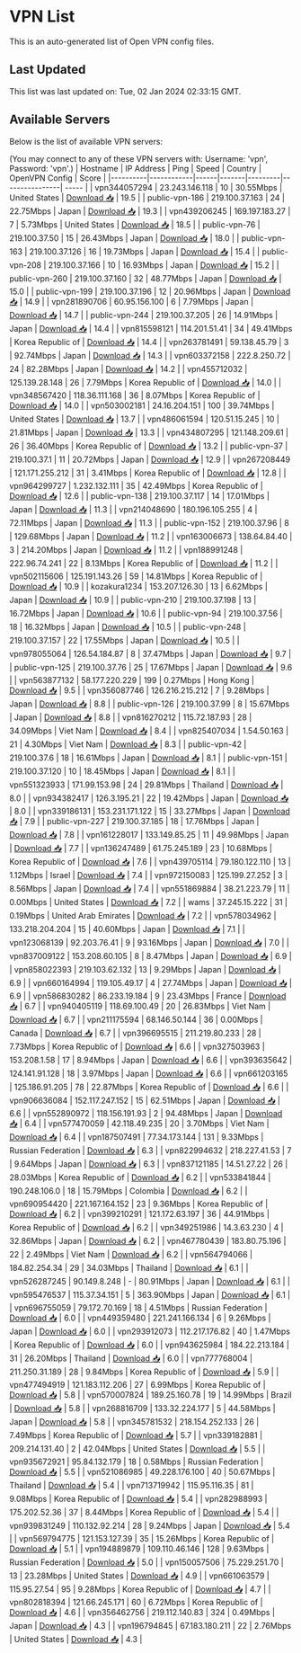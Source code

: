 # VPN List

This is an auto-generated list of Open VPN config files.

## Last Updated

This list was last updated on: Tue, 02 Jan 2024 02:33:15 GMT.

## Available Servers

Below is the list of available VPN servers:

(You may connect to any of these VPN servers with: Username: 'vpn', Password: 'vpn'.)
| Hostname | IP Address | Ping | Speed | Country | OpenVPN Config | Score |
|----------|------------|------|-------|---------|----------------| ----- |
| vpn344057294 | 23.243.146.118 | 10 | 30.55Mbps | United States | [Download 📥](./configs/server_0_US.ovpn) | 19.5 |
| public-vpn-186 | 219.100.37.163 | 24 | 22.75Mbps | Japan | [Download 📥](./configs/server_1_JP.ovpn) | 19.3 |
| vpn439206245 | 169.197.183.27 | 7 | 5.73Mbps | United States | [Download 📥](./configs/server_2_US.ovpn) | 18.5 |
| public-vpn-76 | 219.100.37.50 | 15 | 26.43Mbps | Japan | [Download 📥](./configs/server_3_JP.ovpn) | 18.0 |
| public-vpn-163 | 219.100.37.126 | 16 | 19.73Mbps | Japan | [Download 📥](./configs/server_4_JP.ovpn) | 15.4 |
| public-vpn-208 | 219.100.37.166 | 10 | 16.93Mbps | Japan | [Download 📥](./configs/server_5_JP.ovpn) | 15.2 |
| public-vpn-260 | 219.100.37.160 | 32 | 48.77Mbps | Japan | [Download 📥](./configs/server_6_JP.ovpn) | 15.0 |
| public-vpn-199 | 219.100.37.196 | 12 | 20.96Mbps | Japan | [Download 📥](./configs/server_7_JP.ovpn) | 14.9 |
| vpn281890706 | 60.95.156.100 | 6 | 7.79Mbps | Japan | [Download 📥](./configs/server_8_JP.ovpn) | 14.7 |
| public-vpn-244 | 219.100.37.205 | 26 | 14.91Mbps | Japan | [Download 📥](./configs/server_9_JP.ovpn) | 14.4 |
| vpn815598121 | 114.201.51.41 | 34 | 49.41Mbps | Korea Republic of | [Download 📥](./configs/server_10_KR.ovpn) | 14.4 |
| vpn263781491 | 59.138.45.79 | 3 | 92.74Mbps | Japan | [Download 📥](./configs/server_11_JP.ovpn) | 14.3 |
| vpn603372158 | 222.8.250.72 | 24 | 82.28Mbps | Japan | [Download 📥](./configs/server_12_JP.ovpn) | 14.2 |
| vpn455712032 | 125.139.28.148 | 26 | 7.79Mbps | Korea Republic of | [Download 📥](./configs/server_13_KR.ovpn) | 14.0 |
| vpn348567420 | 118.36.111.168 | 36 | 8.07Mbps | Korea Republic of | [Download 📥](./configs/server_14_KR.ovpn) | 14.0 |
| vpn503002181 | 24.16.204.151 | 100 | 39.74Mbps | United States | [Download 📥](./configs/server_15_US.ovpn) | 13.7 |
| vpn486061594 | 120.51.15.245 | 10 | 21.81Mbps | Japan | [Download 📥](./configs/server_16_JP.ovpn) | 13.3 |
| vpn434807295 | 121.148.209.61 | 26 | 36.40Mbps | Korea Republic of | [Download 📥](./configs/server_17_KR.ovpn) | 13.2 |
| public-vpn-37 | 219.100.37.1 | 11 | 20.72Mbps | Japan | [Download 📥](./configs/server_18_JP.ovpn) | 12.9 |
| vpn267208449 | 121.171.255.212 | 31 | 3.41Mbps | Korea Republic of | [Download 📥](./configs/server_19_KR.ovpn) | 12.8 |
| vpn964299727 | 1.232.132.111 | 35 | 42.49Mbps | Korea Republic of | [Download 📥](./configs/server_20_KR.ovpn) | 12.6 |
| public-vpn-138 | 219.100.37.117 | 14 | 17.01Mbps | Japan | [Download 📥](./configs/server_21_JP.ovpn) | 11.3 |
| vpn214048690 | 180.196.105.255 | 4 | 72.11Mbps | Japan | [Download 📥](./configs/server_22_JP.ovpn) | 11.3 |
| public-vpn-152 | 219.100.37.96 | 8 | 129.68Mbps | Japan | [Download 📥](./configs/server_23_JP.ovpn) | 11.2 |
| vpn163006673 | 138.64.84.40 | 3 | 214.20Mbps | Japan | [Download 📥](./configs/server_24_JP.ovpn) | 11.2 |
| vpn188991248 | 222.96.74.241 | 22 | 8.13Mbps | Korea Republic of | [Download 📥](./configs/server_25_KR.ovpn) | 11.2 |
| vpn502115606 | 125.191.143.26 | 59 | 14.81Mbps | Korea Republic of | [Download 📥](./configs/server_26_KR.ovpn) | 10.9 |
| kozakura1234 | 153.207.126.30 | 13 | 6.62Mbps | Japan | [Download 📥](./configs/server_27_JP.ovpn) | 10.9 |
| public-vpn-210 | 219.100.37.198 | 13 | 16.72Mbps | Japan | [Download 📥](./configs/server_28_JP.ovpn) | 10.6 |
| public-vpn-94 | 219.100.37.56 | 18 | 16.32Mbps | Japan | [Download 📥](./configs/server_29_JP.ovpn) | 10.5 |
| public-vpn-248 | 219.100.37.157 | 22 | 17.55Mbps | Japan | [Download 📥](./configs/server_30_JP.ovpn) | 10.5 |
| vpn978055064 | 126.54.184.87 | 8 | 37.47Mbps | Japan | [Download 📥](./configs/server_31_JP.ovpn) | 9.7 |
| public-vpn-125 | 219.100.37.76 | 25 | 17.67Mbps | Japan | [Download 📥](./configs/server_32_JP.ovpn) | 9.6 |
| vpn563877132 | 58.177.220.229 | 199 | 0.27Mbps | Hong Kong | [Download 📥](./configs/server_33_HK.ovpn) | 9.5 |
| vpn356087746 | 126.216.215.212 | 7 | 9.28Mbps | Japan | [Download 📥](./configs/server_34_JP.ovpn) | 8.8 |
| public-vpn-126 | 219.100.37.99 | 8 | 15.67Mbps | Japan | [Download 📥](./configs/server_35_JP.ovpn) | 8.8 |
| vpn816270212 | 115.72.187.93 | 28 | 34.09Mbps | Viet Nam | [Download 📥](./configs/server_36_VN.ovpn) | 8.4 |
| vpn825407034 | 1.54.50.163 | 21 | 4.30Mbps | Viet Nam | [Download 📥](./configs/server_37_VN.ovpn) | 8.3 |
| public-vpn-42 | 219.100.37.6 | 18 | 16.61Mbps | Japan | [Download 📥](./configs/server_38_JP.ovpn) | 8.1 |
| public-vpn-151 | 219.100.37.120 | 10 | 18.45Mbps | Japan | [Download 📥](./configs/server_39_JP.ovpn) | 8.1 |
| vpn551323933 | 171.99.153.98 | 24 | 29.81Mbps | Thailand | [Download 📥](./configs/server_40_TH.ovpn) | 8.0 |
| vpn934382417 | 126.3.195.21 | 22 | 19.42Mbps | Japan | [Download 📥](./configs/server_41_JP.ovpn) | 8.0 |
| vpn339186131 | 153.231.171.122 | 15 | 33.27Mbps | Japan | [Download 📥](./configs/server_42_JP.ovpn) | 7.9 |
| public-vpn-227 | 219.100.37.185 | 18 | 17.76Mbps | Japan | [Download 📥](./configs/server_43_JP.ovpn) | 7.8 |
| vpn161228017 | 133.149.85.25 | 11 | 49.98Mbps | Japan | [Download 📥](./configs/server_44_JP.ovpn) | 7.7 |
| vpn136247489 | 61.75.245.189 | 23 | 10.68Mbps | Korea Republic of | [Download 📥](./configs/server_45_KR.ovpn) | 7.6 |
| vpn439705114 | 79.180.122.110 | 13 | 1.12Mbps | Israel | [Download 📥](./configs/server_46_IL.ovpn) | 7.4 |
| vpn972150083 | 125.199.27.252 | 3 | 8.56Mbps | Japan | [Download 📥](./configs/server_47_JP.ovpn) | 7.4 |
| vpn551869884 | 38.21.223.79 | 11 | 0.00Mbps | United States | [Download 📥](./configs/server_48_US.ovpn) | 7.2 |
| wams | 37.245.15.222 | 31 | 0.19Mbps | United Arab Emirates | [Download 📥](./configs/server_49_AE.ovpn) | 7.2 |
| vpn578034962 | 133.218.204.204 | 15 | 40.60Mbps | Japan | [Download 📥](./configs/server_50_JP.ovpn) | 7.1 |
| vpn123068139 | 92.203.76.41 | 9 | 93.16Mbps | Japan | [Download 📥](./configs/server_51_JP.ovpn) | 7.0 |
| vpn837009122 | 153.208.60.105 | 8 | 8.47Mbps | Japan | [Download 📥](./configs/server_52_JP.ovpn) | 6.9 |
| vpn858022393 | 219.103.62.132 | 13 | 9.29Mbps | Japan | [Download 📥](./configs/server_53_JP.ovpn) | 6.9 |
| vpn660164994 | 119.105.49.17 | 4 | 27.74Mbps | Japan | [Download 📥](./configs/server_54_JP.ovpn) | 6.9 |
| vpn586830282 | 86.233.19.184 | 9 | 23.43Mbps | France | [Download 📥](./configs/server_55_FR.ovpn) | 6.7 |
| vpn940405119 | 118.69.100.49 | 20 | 26.83Mbps | Viet Nam | [Download 📥](./configs/server_56_VN.ovpn) | 6.7 |
| vpn211175594 | 68.146.50.144 | 36 | 0.00Mbps | Canada | [Download 📥](./configs/server_57_CA.ovpn) | 6.7 |
| vpn396695515 | 211.219.80.233 | 28 | 7.73Mbps | Korea Republic of | [Download 📥](./configs/server_58_KR.ovpn) | 6.6 |
| vpn327503963 | 153.208.1.58 | 17 | 8.94Mbps | Japan | [Download 📥](./configs/server_59_JP.ovpn) | 6.6 |
| vpn393635642 | 124.141.91.128 | 18 | 3.97Mbps | Japan | [Download 📥](./configs/server_60_JP.ovpn) | 6.6 |
| vpn661203165 | 125.186.91.205 | 78 | 22.87Mbps | Korea Republic of | [Download 📥](./configs/server_61_KR.ovpn) | 6.6 |
| vpn906636084 | 152.117.247.152 | 15 | 62.51Mbps | Japan | [Download 📥](./configs/server_62_JP.ovpn) | 6.6 |
| vpn552890972 | 118.156.191.93 | 2 | 94.48Mbps | Japan | [Download 📥](./configs/server_63_JP.ovpn) | 6.4 |
| vpn577470059 | 42.118.49.235 | 20 | 3.70Mbps | Viet Nam | [Download 📥](./configs/server_64_VN.ovpn) | 6.4 |
| vpn187507491 | 77.34.173.144 | 131 | 9.33Mbps | Russian Federation | [Download 📥](./configs/server_65_RU.ovpn) | 6.3 |
| vpn822994632 | 218.227.41.53 | 7 | 9.64Mbps | Japan | [Download 📥](./configs/server_66_JP.ovpn) | 6.3 |
| vpn837121185 | 14.51.27.22 | 26 | 28.03Mbps | Korea Republic of | [Download 📥](./configs/server_67_KR.ovpn) | 6.2 |
| vpn533841844 | 190.248.106.0 | 18 | 15.79Mbps | Colombia | [Download 📥](./configs/server_68_CO.ovpn) | 6.2 |
| vpn690954420 | 221.167.164.152 | 23 | 9.36Mbps | Korea Republic of | [Download 📥](./configs/server_69_KR.ovpn) | 6.2 |
| vpn399210291 | 121.172.63.197 | 36 | 44.91Mbps | Korea Republic of | [Download 📥](./configs/server_70_KR.ovpn) | 6.2 |
| vpn349251986 | 14.3.63.230 | 4 | 32.86Mbps | Japan | [Download 📥](./configs/server_71_JP.ovpn) | 6.2 |
| vpn467780439 | 183.80.75.196 | 22 | 2.49Mbps | Viet Nam | [Download 📥](./configs/server_72_VN.ovpn) | 6.2 |
| vpn564794066 | 184.82.254.34 | 29 | 34.03Mbps | Thailand | [Download 📥](./configs/server_73_TH.ovpn) | 6.1 |
| vpn526287245 | 90.149.8.248 | - | 80.91Mbps | Japan | [Download 📥](./configs/server_74_JP.ovpn) | 6.1 |
| vpn595476537 | 115.37.34.151 | 5 | 363.90Mbps | Japan | [Download 📥](./configs/server_75_JP.ovpn) | 6.1 |
| vpn696755059 | 79.172.70.169 | 18 | 4.51Mbps | Russian Federation | [Download 📥](./configs/server_76_RU.ovpn) | 6.0 |
| vpn449359480 | 221.241.166.134 | 6 | 9.26Mbps | Japan | [Download 📥](./configs/server_77_JP.ovpn) | 6.0 |
| vpn293912073 | 112.217.176.82 | 40 | 1.47Mbps | Korea Republic of | [Download 📥](./configs/server_78_KR.ovpn) | 6.0 |
| vpn943625984 | 184.22.213.184 | 31 | 26.20Mbps | Thailand | [Download 📥](./configs/server_79_TH.ovpn) | 6.0 |
| vpn777768004 | 211.250.31.189 | 28 | 9.84Mbps | Korea Republic of | [Download 📥](./configs/server_80_KR.ovpn) | 5.9 |
| vpn477494919 | 121.183.112.206 | 27 | 6.99Mbps | Korea Republic of | [Download 📥](./configs/server_81_KR.ovpn) | 5.8 |
| vpn570007824 | 189.25.160.78 | 19 | 14.99Mbps | Brazil | [Download 📥](./configs/server_82_BR.ovpn) | 5.8 |
| vpn268816709 | 133.32.224.177 | 5 | 44.58Mbps | Japan | [Download 📥](./configs/server_83_JP.ovpn) | 5.8 |
| vpn345781532 | 218.154.252.133 | 26 | 7.49Mbps | Korea Republic of | [Download 📥](./configs/server_84_KR.ovpn) | 5.7 |
| vpn339182881 | 209.214.131.40 | 2 | 42.04Mbps | United States | [Download 📥](./configs/server_85_US.ovpn) | 5.5 |
| vpn935672921 | 95.84.132.179 | 18 | 0.58Mbps | Russian Federation | [Download 📥](./configs/server_86_RU.ovpn) | 5.5 |
| vpn521086985 | 49.228.176.100 | 40 | 50.67Mbps | Thailand | [Download 📥](./configs/server_87_TH.ovpn) | 5.4 |
| vpn713719942 | 115.95.116.35 | 81 | 9.08Mbps | Korea Republic of | [Download 📥](./configs/server_88_KR.ovpn) | 5.4 |
| vpn282988993 | 175.202.52.36 | 37 | 8.44Mbps | Korea Republic of | [Download 📥](./configs/server_89_KR.ovpn) | 5.4 |
| vpn939831249 | 110.132.92.214 | 28 | 9.24Mbps | Japan | [Download 📥](./configs/server_90_JP.ovpn) | 5.4 |
| vpn569794775 | 121.153.127.39 | 35 | 15.26Mbps | Korea Republic of | [Download 📥](./configs/server_91_KR.ovpn) | 5.1 |
| vpn194889879 | 109.110.46.146 | 128 | 9.63Mbps | Russian Federation | [Download 📥](./configs/server_92_RU.ovpn) | 5.0 |
| vpn150057506 | 75.229.251.70 | 13 | 23.28Mbps | United States | [Download 📥](./configs/server_93_US.ovpn) | 4.9 |
| vpn661063579 | 115.95.27.54 | 95 | 9.28Mbps | Korea Republic of | [Download 📥](./configs/server_94_KR.ovpn) | 4.7 |
| vpn802818394 | 121.66.245.171 | 60 | 6.72Mbps | Korea Republic of | [Download 📥](./configs/server_95_KR.ovpn) | 4.6 |
| vpn356462756 | 219.112.140.83 | 324 | 0.49Mbps | Japan | [Download 📥](./configs/server_96_JP.ovpn) | 4.3 |
| vpn196794845 | 67.183.180.211 | 22 | 2.76Mbps | United States | [Download 📥](./configs/server_97_US.ovpn) | 4.3 |
